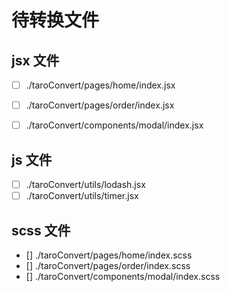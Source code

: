 # 待转换文件

## jsx 文件
- [ ] ./taroConvert/pages/home/index.jsx
- [ ] ./taroConvert/pages/order/index.jsx
- [ ] ./taroConvert/components/modal/index.jsx


## js 文件
- [ ] ./taroConvert/utils/lodash.jsx
- [ ] ./taroConvert/utils/timer.jsx

## scss 文件
- [] ./taroConvert/pages/home/index.scss
- [] ./taroConvert/pages/order/index.scss
- [] ./taroConvert/components/modal/index.scss
